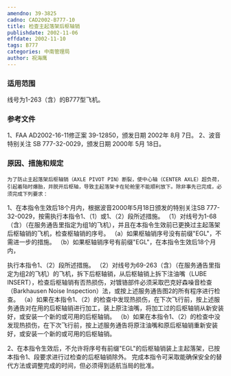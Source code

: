 ```yaml
---
amendno: 39-3825
cadno: CAD2002-B777-10
title: 检查主起落架后枢轴销
publishdate: 2002-11-06
effdate: 2002-11-10
tags: B777
categories: 中南管理局
author: 祝海鹰
---
```


### 适用范围 
线号为1-263（含）的B777型飞机。

### 参考文件
1、FAA AD2002-16-11修正案 39-12850，颁发日期 2002年 8月 7日。
 2、波音特别关注 SB 777-32-0029，颁发日期 2000年 5月 18日。

### 原因、措施和规定 
    为了防止主起落架后枢轴销（AXLE PIVOT PIN）断裂，使中心轴（CENTER AXLE）超负荷，引起着陆时爆胎，并脱开后枢轴，导致主起落架卡在轮舱里不能顺利放下。除非事先已完成，必须完成下列要求：
 1、在本指令生效后18个月内，根据波音2000年5月18日颁发的特别关注SB 777-32-0029，按需执行本指令1、（1）或1、（2）段所述措施。 
    （1）对线号为1-68（含）（在服务通告里指定为组1的飞机），并且在本指令生效前已更换过主起落架后枢轴销的飞机，检查枢轴销的序号。 
（a）如果枢轴销序号没有前缀"EGL"，不需进一步的措施。 
（b）如果枢轴销序号有前缀"EGL"，在本指令生效后18个月内，

  
执行本指令1、（2）段所述措施。 
（2）对线号为69-263（含）（在服务通告里指定为组2的飞机）的飞机，拆下后枢轴销，从后枢轴销上拆下注油嘴（LUBE INSERT），检查后枢轴销有否热损伤，对镀铬部件必须采取巴克好森噪音检查（Barkhausen Noise Inspection）法，或按上述服务通告图2的所有程序进行检查。 
    （a）如果在本指令1、（2）的检查中发现热损伤，在下次飞行前，按上述服务通告对在用的后枢轴销进行加工，装上原注油嘴，将加工过的后枢轴销从新安装好，或安装一个新的或可用的后枢轴销。 
    （b）如果在本指令1、（2）的检查中没发现热损伤，在下次飞行前，按上述服务通告将原注油嘴和原后枢轴销重新安装好，或安装一个新的或可用的后枢轴销。 

2、在本指令生效后，不允许将序号有前缀"EGL"的后枢轴销装上主起落架，已按本指令1、段要求进行过检查的后枢轴销除外。     完成本指令可采取能确保安全的替代方法或调整完成的时间，但必须得到适航当局的批准。
